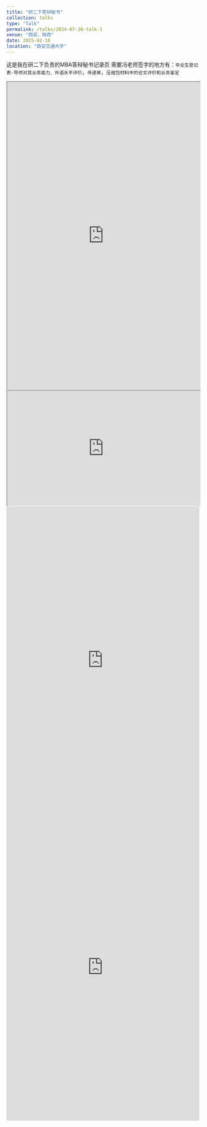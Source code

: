 ```yaml
---
title: "研二下答辩秘书"
collection: talks
type: "Talk"
permalink: /talks/2024-07-30-talk-1
venue: "西安，陕西"
date: 2025-02-18
location: "西安交通大学"
---
```



这是我在研二下负责的MBA答辩秘书记录页
需要冯老师签字的地方有：`毕业生登记表-导师对其业务能力、外语水平评价`，`传递单`，`压缩包材料中的论文评价和业务鉴定`
<iframe src="https://docs.google.com/gview?url=https://sk8-j.github.io/files/2025年上半年MBA（EMBA）论文答辩及离校流程（2025.01修订）.pdf&embedded=true" width="100%" height="800px"></iframe>
<iframe src="https://docs.google.com/gview?url=https://sk8-j.github.io/files/2025年上半年MBA（EMBA）答辩安排.pdf&embedded=true" width="100%" height="300px"></iframe>
<iframe src="https://docs.google.com/gview?url=http://113.142.162.14:40061/i/2025/02/20/qhwz31.pdf&embedded=true" width="100%" height="800" style="border: none;"></iframe>
<iframe src="http://113.142.162.14:40061/i/2025/03/07/nctr5s.pdf" width="100%" height="800" style="border: none;"></iframe>